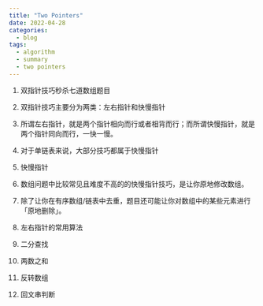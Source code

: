 ```yaml
---
title: "Two Pointers"
date: 2022-04-28
categories:
  - blog
tags:
  - algorithm
  - summary
  - two pointers
---
```


1. 双指针技巧秒杀七道数组题目
  1. 双指针技巧主要分为两类：左右指针和快慢指针
  2. 所谓左右指针，就是两个指针相向而行或者相背而行；而所谓快慢指针，就是两个指针同向而行，一快一慢。
  3. 对于单链表来说，大部分技巧都属于快慢指针
2. 快慢指针
  1. 数组问题中比较常见且难度不高的的快慢指针技巧，是让你原地修改数组。
  2. 除了让你在有序数组/链表中去重，题目还可能让你对数组中的某些元素进行「原地删除」。

3. 左右指针的常用算法
  1. 二分查找
  2. 两数之和
  3. 反转数组
  4. 回文串判断



[双指针技巧秒杀七道数组题目]: https://labuladong.github.io/algo/2/18/23/





    





